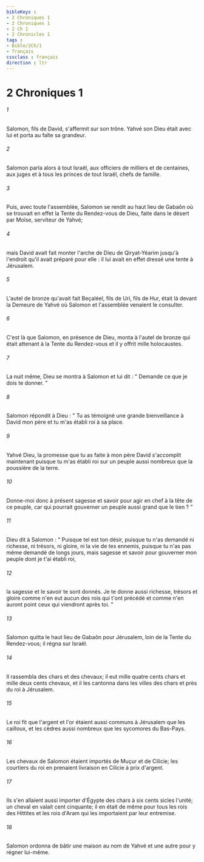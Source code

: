 ```yaml
---
bibleKeys : 
- 2 Chroniques 1
- 2 Chroniques 1
- 2 Ch 1
- 2 Chronicles 1
tags : 
- Bible/2Ch/1
- français
cssclass : français
direction : ltr
---
```


# 2 Chroniques 1

###### 1
Salomon, fils de David, s'affermit sur son trône. Yahvé son Dieu était avec lui et porta au faîte sa grandeur. 
###### 2
Salomon parla alors à tout Israël, aux officiers de milliers et de centaines, aux juges et à tous les princes de tout Israël, chefs de famille. 
###### 3
Puis, avec toute l'assemblée, Salomon se rendit au haut lieu de Gabaôn où se trouvait en effet la Tente du Rendez-vous de Dieu, faite dans le désert par Moïse, serviteur de Yahvé; 
###### 4
mais David avait fait monter l'arche de Dieu de Qiryat-Yéarim jusqu'à l'endroit qu'il avait préparé pour elle : il lui avait en effet dressé une tente à Jérusalem. 
###### 5
L'autel de bronze qu'avait fait Beçaléel, fils de Uri, fils de Hur, était là devant la Demeure de Yahvé où Salomon et l'assemblée venaient le consulter. 
###### 6
C'est là que Salomon, en présence de Dieu, monta à l'autel de bronze qui était attenant à la Tente du Rendez-vous et il y offrit mille holocaustes. 
###### 7
La nuit même, Dieu se montra à Salomon et lui dit : " Demande ce que je dois te donner. " 
###### 8
Salomon répondit à Dieu : " Tu as témoigné une grande bienveillance à David mon père et tu m'as établi roi à sa place. 
###### 9
Yahvé Dieu, la promesse que tu as faite à mon père David s'accomplit maintenant puisque tu m'as établi roi sur un peuple aussi nombreux que la poussière de la terre. 
###### 10
Donne-moi donc à présent sagesse et savoir pour agir en chef à la tête de ce peuple, car qui pourrait gouverner un peuple aussi grand que le tien ? " 
###### 11
Dieu dit à Salomon : " Puisque tel est ton désir, puisque tu n'as demandé ni richesse, ni trésors, ni gloire, ni la vie de tes ennemis, puisque tu n'as pas même demandé de longs jours, mais sagesse et savoir pour gouverner mon peuple dont je t'ai établi roi, 
###### 12
la sagesse et le savoir te sont donnés. Je te donne aussi richesse, trésors et gloire comme n'en eut aucun des rois qui t'ont précédé et comme n'en auront point ceux qui viendront après toi. " 
###### 13
Salomon quitta le haut lieu de Gabaôn pour Jérusalem, loin de la Tente du Rendez-vous; il régna sur Israël. 
###### 14
Il rassembla des chars et des chevaux; il eut mille quatre cents chars et mille deux cents chevaux, et il les cantonna dans les villes des chars et près du roi à Jérusalem. 
###### 15
Le roi fit que l'argent et l'or étaient aussi communs à Jérusalem que les cailloux, et les cèdres aussi nombreux que les sycomores du Bas-Pays. 
###### 16
Les chevaux de Salomon étaient importés de Muçur et de Cilicie; les courtiers du roi en prenaient livraison en Cilicie à prix d'argent. 
###### 17
Ils s'en allaient aussi importer d'Égypte des chars à six cents sicles l'unité; un cheval en valait cent cinquante; il en était de même pour tous les rois des Hittites et les rois d'Aram qui les importaient par leur entremise. 
###### 18
Salomon ordonna de bâtir une maison au nom de Yahvé et une autre pour y régner lui-même. 
